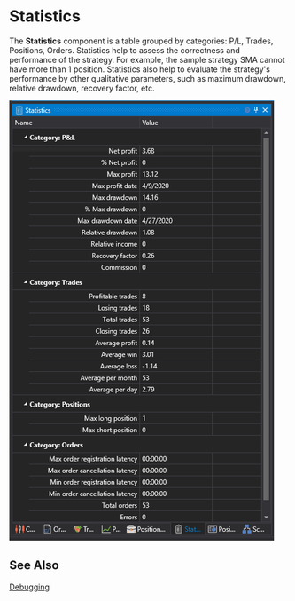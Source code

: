 # Statistics

The **Statistics** component is a table grouped by categories: P/L, Trades, Positions, Orders. Statistics help to assess the correctness and performance of the strategy. For example, the sample strategy SMA cannot have more than 1 position. Statistics also help to evaluate the strategy's performance by other qualitative parameters, such as maximum drawdown, relative drawdown, recovery factor, etc.

![Designer Statistics 00](../images/Designer_Statistics_00.png)

## See Also

[Debugging](Designer_Debug.md)
